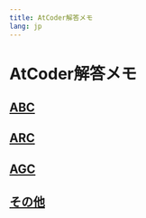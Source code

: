 ```yaml
---
title: AtCoder解答メモ
lang: jp
---
```


# AtCoder解答メモ

## [ABC](abc/)

## [ARC](arc/)

## [AGC](agc/)

## [その他](other/)
